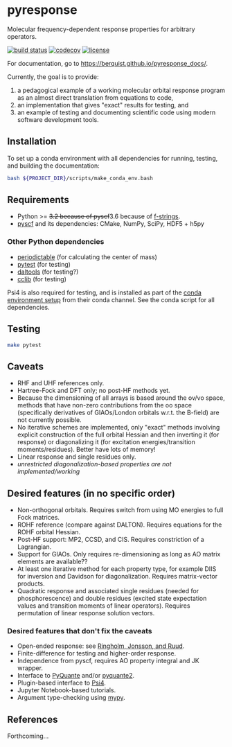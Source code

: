 # pyresponse

Molecular frequency-dependent response properties for arbitrary operators.

[![build status](http://img.shields.io/travis/cclib/cclib/master.svg?style=flat)](https://travis-ci.org/berquist/pyresponse)
[![codecov](https://codecov.io/gh/berquist/pyresponse/branch/master/graph/badge.svg)](https://codecov.io/gh/berquist/pyresponse)
[![license](https://img.shields.io/badge/License-BSD%203--Clause-blue.svg?style=flat)](https://github.com/berquist/pyresponse/blob/master/LICENSE)

For documentation, go to https://berquist.github.io/pyresponse_docs/.

Currently, the goal is to provide:

1. a pedagogical example of a working molecular orbital response program as an almost direct translation from equations to code,
2. an implementation that gives "exact" results for testing, and
3. an example of testing and documenting scientific code using modern software development tools.

## Installation

To set up a conda environment with all dependencies for running, testing, and building the documentation:

```bash
bash ${PROJECT_DIR}/scripts/make_conda_env.bash
```

## Requirements

* Python >= ~~3.2 because of pyscf~~3.6 because of [f-strings](https://cito.github.io/blog/f-strings/).
* [pyscf](https://github.com/sunqm/pyscf) and its dependencies: CMake, NumPy, SciPy, HDF5 + h5py

### Other Python dependencies

* [periodictable](https://github.com/pkienzle/periodictable) (for calculating the center of mass)
* [pytest](http://doc.pytest.org/en/latest/) (for testing)
* [daltools](https://github.com/vahtras/daltools) (for testing?)
* [cclib](https://github.com/cclib/cclib) (for testing)

Psi4 is also required for testing, and is installed as part of the [conda environment setup](scripts/make_conda_env.bash) from their conda channel. See the conda script for all dependencies.

## Testing

```bash
make pytest
```

## Caveats

* RHF and UHF references only.
* Hartree-Fock and DFT only; no post-HF methods yet.
* Because the dimensioning of all arrays is based around the ov/vo space, methods that have non-zero contributions from the oo space (specifically derivatives of GIAOs/London orbitals w.r.t. the B-field) are not currently possible.
* No iterative schemes are implemented, only "exact" methods involving explicit construction of the full orbital Hessian and then inverting it (for response) or diagonalizing it (for excitation energies/transition moments/residues). Better have lots of memory!
* Linear response and single residues only.
* _unrestricted diagonalization-based properties are not implemented/working_

## Desired features (in no specific order)

* Non-orthogonal orbitals. Requires switch from using MO energies to full Fock matrices.
* ROHF reference (compare against DALTON). Requires equations for the ROHF orbital Hessian.
* Post-HF support: MP2, CCSD, and CIS. Requires constriction of a Lagrangian.
* Support for GIAOs. Only requires re-dimensioning as long as AO matrix elements are available??
* At least one iterative method for each property type, for example DIIS for inversion and Davidson for diagonalization. Requires matrix-vector products.
* Quadratic response and associated single residues (needed for phosphorescence) and double residues (excited state expectation values and transition moments of linear operators). Requires permutation of linear response solution vectors.

### Desired features that don't fix the caveats

* Open-ended response: see [Ringholm, Jonsson, and Ruud](https://doi.org/10.1002/jcc.23533).
* Finite-difference for testing and higher-order response.
* Independence from pyscf, requires AO property integral and JK wrapper.
* Interface to [PyQuante](https://github.com/berquist/pyquante) and/or [pyquante2](https://github.com/rpmuller/pyquante2).
* Plugin-based interface to [Psi4](https://github.com/psi4/psi4).
* Jupyter Notebook-based tutorials.
* Argument type-checking using [mypy](http://mypy-lang.org/).

## References

Forthcoming...
